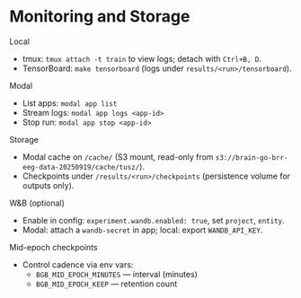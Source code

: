 # Monitoring and Storage

Local

- tmux: `tmux attach -t train` to view logs; detach with `Ctrl+B, D`.
- TensorBoard: `make tensorboard` (logs under `results/<run>/tensorboard`).

Modal

- List apps: `modal app list`
- Stream logs: `modal app logs <app-id>`
- Stop run: `modal app stop <app-id>`

Storage

- Modal cache on `/cache/` (S3 mount, read-only from `s3://brain-go-brr-eeg-data-20250919/cache/tusz/`).
- Checkpoints under `/results/<run>/checkpoints` (persistence volume for outputs only).

W&B (optional)

- Enable in config: `experiment.wandb.enabled: true`, set `project`, `entity`.
- Modal: attach a `wandb-secret` in app; local: export `WANDB_API_KEY`.

Mid-epoch checkpoints

- Control cadence via env vars:
  - `BGB_MID_EPOCH_MINUTES` — interval (minutes)
  - `BGB_MID_EPOCH_KEEP` — retention count
